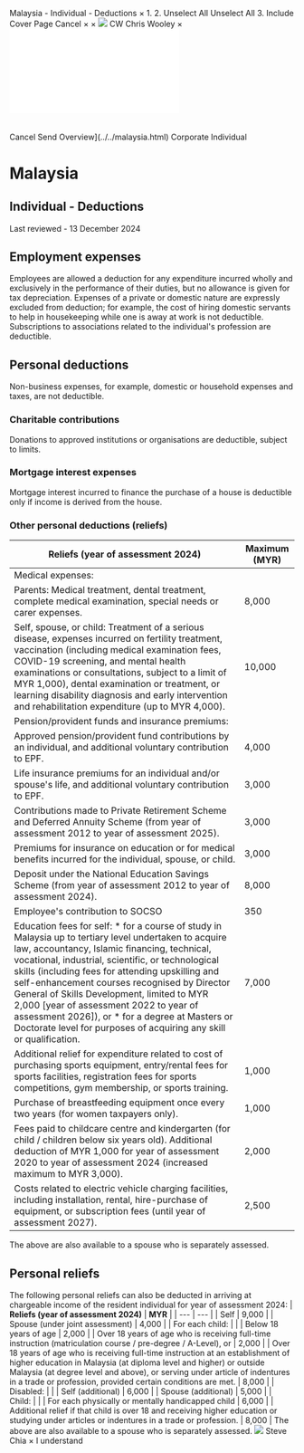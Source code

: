 Malaysia - Individual - Deductions
×
1.
2.
Unselect All
Unselect All
3.
Include Cover Page
Cancel
×
×
![](../../-/media/world-wide-tax-summaries/attachments/global---chris-wooley.ashx%3Frev=ac5e5f3223b34096b1afc2a6009c7320&revision=ac5e5f32-23b3-4096-b1af-c2a6009c7320&hash=859B7ADC84DC2CBEC9760E9E6EE7DE6D0A8BFCDF)
CW
Chris Wooley
×
![](deductions.html)
######
Cancel
Send
Overview](../../malaysia.html)
Corporate
Individual
# Malaysia
## Individual - Deductions
Last reviewed - 13 December 2024
## Employment expenses
Employees are allowed a deduction for any expenditure incurred wholly and exclusively in the performance of their duties, but no allowance is given for tax depreciation. Expenses of a private or domestic nature are expressly excluded from deduction; for example, the cost of hiring domestic servants to help in housekeeping while one is away at work is not deductible.
Subscriptions to associations related to the individual's profession are deductible.
## Personal deductions
Non-business expenses, for example, domestic or household expenses and taxes, are not deductible.
### Charitable contributions
Donations to approved institutions or organisations are deductible, subject to limits.
### Mortgage interest expenses
Mortgage interest incurred to finance the purchase of a house is deductible only if income is derived from the house.
### Other personal deductions (reliefs)
| Reliefs (year of assessment 2024) | Maximum (MYR) |
| --- | --- |
| Medical expenses: |  |
| Parents: Medical treatment, dental treatment, complete medical examination, special needs or carer expenses. | 8,000 |
| Self, spouse, or child: Treatment of a serious disease, expenses incurred on fertility treatment, vaccination (including medical examination fees, COVID-19 screening, and mental health examinations or consultations, subject to a limit of MYR 1,000), dental examination or treatment, or learning disability diagnosis and early intervention and rehabilitation expenditure (up to MYR 4,000). | 10,000 |
| Pension/provident funds and insurance premiums: |  |
| Approved pension/provident fund contributions by an individual, and additional voluntary contribution to EPF. | 4,000 |
| Life insurance premiums for an individual and/or spouse's life, and additional voluntary contribution to EPF. | 3,000 |
| Contributions made to Private Retirement Scheme and Deferred Annuity Scheme (from year of assessment 2012 to year of assessment 2025). | 3,000 |
| Premiums for insurance on education or for medical benefits incurred for the individual, spouse, or child. | 3,000 |
| Deposit under the National Education Savings Scheme (from year of assessment 2012 to year of assessment 2024). | 8,000 |
| Employee's contribution to SOCSO | 350 |
| Education fees for self:  * for a course of study in Malaysia up to tertiary level undertaken to acquire law, accountancy, Islamic financing, technical, vocational, industrial, scientific, or technological skills (including fees for attending upskilling and self-enhancement courses recognised by Director General of Skills Development, limited to MYR 2,000 [year of assessment 2022 to year of assessment 2026]), or * for a degree at Masters or Doctorate level for purposes of acquiring any skill or qualification. | 7,000 |
| Additional relief for expenditure related to cost of purchasing sports equipment, entry/rental fees for sports facilities, registration fees for sports competitions, gym membership, or sports training. | 1,000 |
| Purchase of breastfeeding equipment once every two years (for women taxpayers only). | 1,000 |
| Fees paid to childcare centre and kindergarten (for child / children below six years old). Additional deduction of MYR 1,000 for year of assessment 2020 to year of assessment 2024 (increased maximum to MYR 3,000). | 2,000 |
| Costs related to electric vehicle charging facilities, including installation, rental, hire-purchase of equipment, or subscription fees (until year of assessment 2027). | 2,500 |
The above are also available to a spouse who is separately assessed.
## Personal reliefs
The following personal reliefs can also be deducted in arriving at chargeable income of the resident individual for year of assessment 2024:
| **Reliefs (year of assessment 2024)** | **MYR** |
| --- | --- |
| Self | 9,000 |
| Spouse (under joint assessment) | 4,000 |
| For each child: |  |
| Below 18 years of age | 2,000 |
| Over 18 years of age who is receiving full-time instruction (matriculation course / pre-degree / A-Level), or | 2,000 |
| Over 18 years of age who is receiving full-time instruction at an establishment of higher education in Malaysia (at diploma level and higher) or outside Malaysia (at degree level and above), or serving under article of indentures in a trade or profession, provided certain conditions are met. | 8,000 |
| Disabled: |  |
| Self (additional) | 6,000 |
| Spouse (additional) | 5,000 |
| Child: |  |
| For each physically or mentally handicapped child | 6,000 |
| Additional relief if that child is over 18 and receiving higher education or studying under articles or indentures in a trade or profession. | 8,000 |
The above are also available to a spouse who is separately assessed.
![](../../-/media/world-wide-tax-summaries/malaysiasteve-chiastevechiasqjpg20241212012724686.ashx%3Frev=19756e5d7f9c4aed89aee4f9db5fcd22&revision=19756e5d-7f9c-4aed-89ae-e4f9db5fcd22&hash=9CB90707118F80BE4DD1C35CB65470D28EC77A79)
Steve Chia
×
I understand